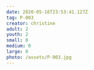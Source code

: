 ```yaml
---
date: 2020-05-16T23:53:41.127Z
tag: P-003
creator: christine
adult: 2
youth: 2
small: 0
medium: 0
large: 0
photo: /assets/P-003.jpg
---
```

